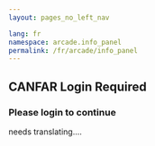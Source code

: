 ```yaml
---
layout: pages_no_left_nav

lang: fr
namespace: arcade.info_panel
permalink: /fr/arcade/info_panel
---
```


## CANFAR Login Required

### Please login to continue

needs translating....
